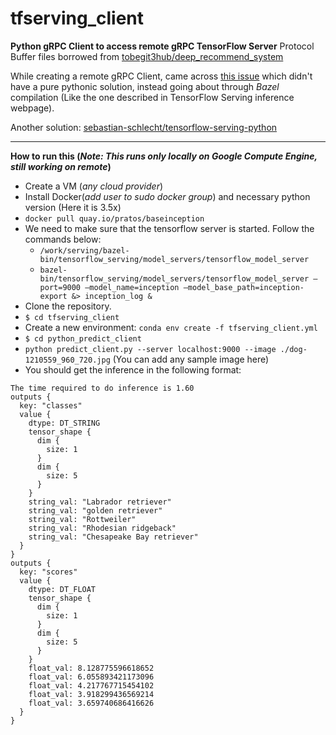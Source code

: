 # tfserving_client
__Python gRPC Client to access remote gRPC TensorFlow Server__
Protocol Buffer files borrowed from [tobegit3hub/deep_recommend_system](https://github.com/tobegit3hub/deep_recommend_system/tree/master/python_predict_client)

While creating a remote gRPC Client, came across [this issue](https://github.com/tensorflow/serving/issues/237) which didn't have a pure pythonic solution, instead going about through _Bazel_ compilation (Like the one described in TensorFlow Serving inference webpage).

Another solution: [sebastian-schlecht/tensorflow-serving-python](https://github.com/sebastian-schlecht/tensorflow-serving-python)

***

__How to run this (_Note: This runs only locally on Google Compute Engine, still working on remote_)__
- Create a VM (_any cloud provider_)
- Install Docker(_add user to sudo docker group_) and necessary python version (Here it is 3.5x)
- `docker pull quay.io/pratos/baseinception`
- We need to make sure that the tensorflow server is started. Follow the commands below:
    * `/work/serving/bazel-bin/tensorflow_serving/model_servers/tensorflow_model_server`
    * `bazel-bin/tensorflow_serving/model_servers/tensorflow_model_server –port=9000 –model_name=inception –model_base_path=inception-export &> inception_log &`
- Clone the repository.
- `$ cd tfserving_client`
- Create a new environment: `conda env create -f tfserving_client.yml`
- `$ cd python_predict_client`
- `python predict_client.py --server localhost:9000 --image ./dog-1210559_960_720.jpg` (You can add any sample image here)
- You should get the inference in the following format:
```
The time required to do inference is 1.60
outputs {
  key: "classes"
  value {
    dtype: DT_STRING
    tensor_shape {
      dim {
        size: 1
      }
      dim {
        size: 5
      }
    }
    string_val: "Labrador retriever"
    string_val: "golden retriever"
    string_val: "Rottweiler"
    string_val: "Rhodesian ridgeback"
    string_val: "Chesapeake Bay retriever"
  }
}
outputs {
  key: "scores"
  value {
    dtype: DT_FLOAT
    tensor_shape {
      dim {
        size: 1
      }
      dim {
        size: 5
      }
    }
    float_val: 8.128775596618652
    float_val: 6.055893421173096
    float_val: 4.217767715454102
    float_val: 3.918299436569214
    float_val: 3.659740686416626
  }
}
	
```
